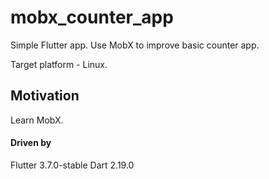 # mobx_counter_app
Simple Flutter app. Use MobX to improve basic counter app.

Target platform - Linux.

## Motivation
Learn MobX.

#### Driven by
Flutter 3.7.0-stable
Dart 2.19.0
